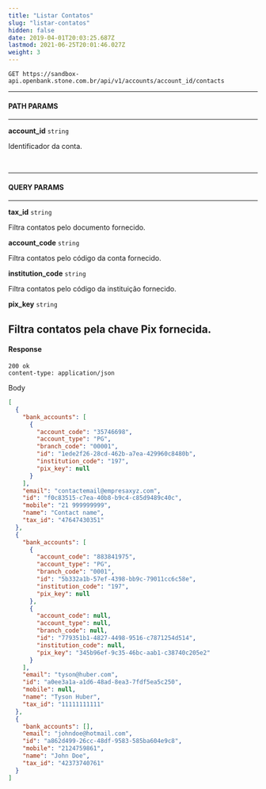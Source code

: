```yaml
---
title: "Listar Contatos"
slug: "listar-contatos"
hidden: false
date: 2019-04-01T20:03:25.687Z
lastmod: 2021-06-25T20:01:46.027Z
weight: 3
---
```


```http
GET https://sandbox-api.openbank.stone.com.br/api/v1/accounts/account_id/contacts
```

---

#### **PATH PARAMS**

---

**account_id**  `string`

Identificador da conta.

<br>

---

#### **QUERY PARAMS**

---

**tax_id**  `string`

Filtra contatos pelo documento fornecido.

**account_code**  `string`

Filtra contatos pelo código da conta fornecido.

**institution_code**  `string`

Filtra contatos pelo código da instituição fornecido.

**pix_key**  `string`

Filtra contatos pela chave Pix fornecida.
---

#### **Response**

```http
200 ok
content-type: application/json
```
Body
```JSON
[
  {
    "bank_accounts": [
      {
        "account_code": "35746698",
        "account_type": "PG",
        "branch_code": "00001",
        "id": "1ede2f26-28cd-462b-a7ea-429960c8480b",
        "institution_code": "197",
        "pix_key": null
      }
    ],
    "email": "contactemail@empresaxyz.com",
    "id": "f0c83515-c7ea-40b8-b9c4-c85d9489c40c",
    "mobile": "21 999999999",
    "name": "Contact name",
    "tax_id": "47647430351"
  },
  {
    "bank_accounts": [
      {
        "account_code": "883841975",
        "account_type": "PG",
        "branch_code": "0001",
        "id": "5b332a1b-57ef-4398-bb9c-79011cc6c58e",
        "institution_code": "197",
        "pix_key": null
      },
      {
        "account_code": null,
        "account_type": null,
        "branch_code": null,
        "id": "779351b1-4827-4498-9516-c7871254d514",
        "institution_code": null,
        "pix_key": "345b96ef-9c35-46bc-aab1-c38740c205e2"
      }
    ],
    "email": "tyson@huber.com",
    "id": "a0ee3a1a-a1d6-48ad-8ea3-7fdf5ea5c250",
    "mobile": null,
    "name": "Tyson Huber",
    "tax_id": "11111111111"
  },
  {
    "bank_accounts": [],
    "email": "johndoe@hotmail.com",
    "id": "a862d499-26cc-48df-9583-585ba604e9c8",
    "mobile": "2124759861",
    "name": "John Doe",
    "tax_id": "42373740761"
  }
]
```